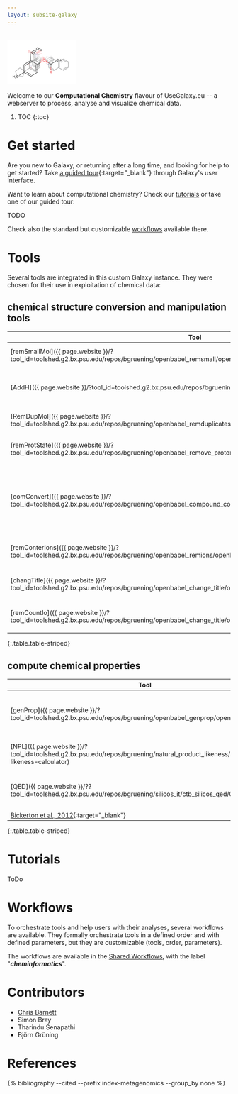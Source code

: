 ```yaml
---
layout: subsite-galaxy
---
```



<br/>
<img src="/assets/media/cheminformatics.png" height="100px" alt="Cheminformatics"/>

Welcome to our **Computational Chemistry** flavour of UseGalaxy.eu -- a webserver to process, analyse and visualize chemical data.


1. TOC
{:toc}


# Get started

Are you new to Galaxy, or returning after a long time, and looking for help to get started? Take [a guided tour](https://cheminformatics.usegalaxy.eu/tours/core.galaxy_ui){:target="_blank"} through Galaxy's user interface.

Want to learn about computational chemistry? Check our [tutorials](#tutorials) or take one of our guided tour:

TODO

Check also the standard but customizable [workflows](#workflows) available there.

# Tools

Several tools are integrated in this custom Galaxy instance. They were chosen for their use in exploitation of chemical data:


## chemical structure conversion and manipulation tools

Tool | Description | Reference
--- | --- | ---
[remSmallMol]({{ page.website }}/?tool_id=toolshed.g2.bx.psu.edu/repos/bgruening/openbabel_remsmall/openbabel_remSmall/) | Remove small molecules | [N M O'Boyle,2011](https://doi.org/10.1186/1758-2946-3-33){:target="_blank"}
[AddH]({{ page.website }}/?tool_id=toolshed.g2.bx.psu.edu/repos/bgruening/openbabel_addh/openbabel_addh/) | Add hydrogen atoms at a certain pH value | [N M O'Boyle,2011](https://doi.org/10.1186/1758-2946-3-33){:target="_blank"}
[RemDupMol]({{ page.website }}/?tool_id=toolshed.g2.bx.psu.edu/repos/bgruening/openbabel_remduplicates/openbabel_remDuplicates/) | Remove duplicated molecules  | [N M O'Boyle,2011](https://doi.org/10.1186/1758-2946-3-33){:target="_blank"}
[remProtState]({{ page.website }}/?tool_id=toolshed.g2.bx.psu.edu/repos/bgruening/openbabel_remove_protonation_state/openbabel_remove_protonation_state) | Remove protonation state of every atom | [N M O'Boyle,2011](https://doi.org/10.1186/1758-2946-3-33){:target="_blank"}
[comConvert]({{ page.website }}/?tool_id=toolshed.g2.bx.psu.edu/repos/bgruening/openbabel_compound_convert/openbabel_compound_convert/) | Compound Convert Converts various chemistry and molecular modeling data files | [N M O'Boyle,2011](https://doi.org/10.1186/1758-2946-3-33){:target="_blank"}
[remConterIons]({{ page.website }}/?tool_id=toolshed.g2.bx.psu.edu/repos/bgruening/openbabel_remions/openbabel_remIons/) | Remove counterions and fragments | [N M O'Boyle,2011](https://doi.org/10.1186/1758-2946-3-33){:target="_blank"}
[changTitle]({{ page.website }}/?tool_id=toolshed.g2.bx.psu.edu/repos/bgruening/openbabel_change_title/openbabel_change_title) | Change Title to meta-data value | [N M O'Boyle,2011](https://doi.org/10.1186/1758-2946-3-33){:target="_blank"}
[remCountIo]({{ page.website }}/?tool_id=toolshed.g2.bx.psu.edu/repos/bgruening/openbabel_change_title/openbabel_change_title) | Change Title to meta-data value | [N M O'Boyle,2011](https://doi.org/10.1186/1758-2946-3-33){:target="_blank"}



{:.table.table-striped}


## compute chemical properties

Tool | Description | Reference
--- | --- | ---
[genProp]({{ page.website }}/?tool_id=toolshed.g2.bx.psu.edu/repos/bgruening/openbabel_genprop/openbabel_genProp/) | Compute physico-chemical properties for a set of molecules  | [N M O'Boyle,2011](https://doi.org/10.1186/1758-2946-3-33){:target="_blank"}
[NPL]({{ page.website }}/?tool_id=toolshed.g2.bx.psu.edu/repos/bgruening/natural_product_likeness/ctb_np-likeness-calculator) | Natural Product likeness calculator  | [Jayaseelan, Kalai Vanii, 2012](http://dx.doi.org/10.1186/1471-2105-13-106){:target="_blank"}
[QED]({{ page.website }}/??tool_id=toolshed.g2.bx.psu.edu/repos/bgruening/silicos_it/ctb_silicos_qed/0.1) | Drug-likeness quantitative estimation (QED)
 | [Bickerton et al., 2012](https://doi.org/10.1038/nchem.1243){:target="_blank"}
{:.table.table-striped}



# Tutorials

ToDo

# Workflows

To orchestrate tools and help users with their analyses, several workflows are available. They formally orchestrate tools in a defined order and with defined parameters, but they are customizable (tools, order, parameters).

The workflows are available in the [Shared Workflows](https://cheminformatics.usegalaxy.eu/workflows/list_published), with the label "***cheminformatics***".

# Contributors

  * [Chris Barnett](https://www.chemistry.uct.ac.za/cem/staff/academic/barnett)
  * Simon Bray
  * Tharindu Senapathi
  * Björn Grüning

# References

{% bibliography --cited --prefix index-metagenomics --group_by none %}

